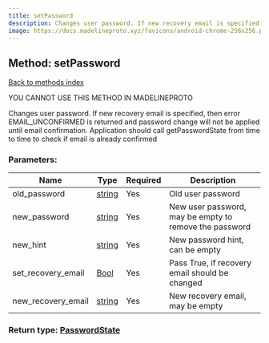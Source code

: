 ```yaml
---
title: setPassword
description: Changes user password. If new recovery email is specified, then error EMAIL_UNCONFIRMED is returned and password change will not be applied until email confirmation. Application should call getPasswordState from time to time to check if email is already confirmed
image: https://docs.madelineproto.xyz/favicons/android-chrome-256x256.png
---
```

## Method: setPassword  
[Back to methods index](index.md)


YOU CANNOT USE THIS METHOD IN MADELINEPROTO


Changes user password. If new recovery email is specified, then error EMAIL_UNCONFIRMED is returned and password change will not be applied until email confirmation. Application should call getPasswordState from time to time to check if email is already confirmed

### Parameters:

| Name     |    Type       | Required | Description |
|----------|---------------|----------|-------------|
|old\_password|[string](../types/string.md) | Yes|Old user password|
|new\_password|[string](../types/string.md) | Yes|New user password, may be empty to remove the password|
|new\_hint|[string](../types/string.md) | Yes|New password hint, can be empty|
|set\_recovery\_email|[Bool](../types/Bool.md) | Yes|Pass True, if recovery email should be changed|
|new\_recovery\_email|[string](../types/string.md) | Yes|New recovery email, may be empty|


### Return type: [PasswordState](../types/PasswordState.md)

